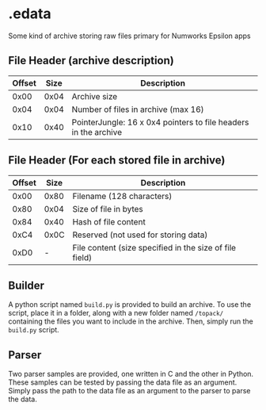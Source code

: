 # .edata
Some kind of archive storing raw files primary for Numworks Epsilon apps

## File Header (archive description)

| Offset | Size | Description                                 |
|--------|------|---------------------------------------------|
| 0x00   | 0x04 | Archive size                                |
| 0x04   | 0x04 | Number of files in archive (max 16)         |
| 0x10   | 0x40 | PointerJungle: 16 x 0x4 pointers to file headers in the archive |

## File Header (For each stored file in archive)

| Offset | Size | Description                                 |
|--------|------|---------------------------------------------|
| 0x00   | 0x80 | Filename (128 characters)                   |
| 0x80   | 0x04 | Size of file in bytes                       |
| 0x84   | 0x40 | Hash of file content                        |
| 0xC4   | 0x0C | Reserved (not used for storing data)         |
| 0xD0   | -    | File content (size specified in the size of file field) |

## Builder

A python script named `build.py` is provided to build an archive. To use the script, place it in a folder, along with a new folder named `/topack/` containing the files you want to include in the archive. Then, simply run the `build.py` script.

## Parser

Two parser samples are provided, one written in C and the other in Python. These samples can be tested by passing the data file as an argument. Simply pass the path to the data file as an argument to the parser to parse the data.
